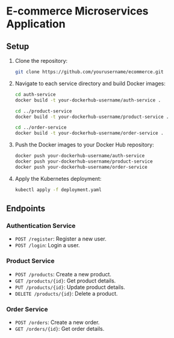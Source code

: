 # E-commerce Microservices Application

## Setup

1. Clone the repository:
    ```sh
    git clone https://github.com/yourusername/ecommerce.git
    ```

2. Navigate to each service directory and build Docker images:
    ```sh
    cd auth-service
    docker build -t your-dockerhub-username/auth-service .

    cd ../product-service
    docker build -t your-dockerhub-username/product-service .

    cd ../order-service
    docker build -t your-dockerhub-username/order-service .
    ```

3. Push the Docker images to your Docker Hub repository:
    ```sh
    docker push your-dockerhub-username/auth-service
    docker push your-dockerhub-username/product-service
    docker push your-dockerhub-username/order-service
    ```

4. Apply the Kubernetes deployment:
    ```sh
    kubectl apply -f deployment.yaml
    ```

## Endpoints

### Authentication Service
- `POST /register`: Register a new user.
- `POST /login`: Login a user.

### Product Service
- `POST /products`: Create a new product.
- `GET /products/{id}`: Get product details.
- `PUT /products/{id}`: Update product details.
- `DELETE /products/{id}`: Delete a product.

### Order Service
- `POST /orders`: Create a new order.
- `GET /orders/{id}`: Get order details.
